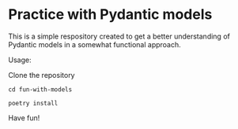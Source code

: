 # Practice with Pydantic models

This is a simple respository created to get a better understanding of Pydantic models in a somewhat functional approach.

Usage:

Clone the repository

`cd fun-with-models`

`poetry install`

Have fun!